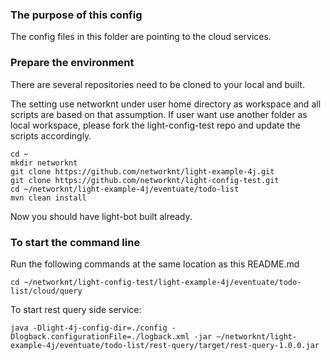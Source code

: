 ### The purpose of this config

The config files in this folder are pointing to the cloud services.

### Prepare the environment

There are several repositories need to be cloned to your local and built.

The setting use networknt under user home directory as workspace and all scripts
are based on that assumption. If user want use another folder as local workspace,
please fork the light-config-test repo and update the scripts accordingly.

```
cd ~
mkdir networknt
git clone https://github.com/networknt/light-example-4j.git
git clone https://github.com/networknt/light-config-test.git
cd ~/networknt/light-example-4j/eventuate/todo-list
mvn clean install
```

Now you should have light-bot built already.

### To start the command line

Run the following commands at the same location as this README.md

```
cd ~/networknt/light-config-test/light-example-4j/eventuate/todo-list/cloud/query
```

To start rest query side service:

```
java -Dlight-4j-config-dir=./config -Dlogback.configurationFile=./logback.xml -jar ~/networknt/light-example-4j/eventuate/todo-list/rest-query/target/rest-query-1.0.0.jar
```
